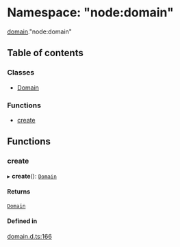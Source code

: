 # Namespace: "node:domain"

[domain](domain.md)."node:domain"

## Table of contents

### Classes

- [Domain](../classes/domain._node_domain_.Domain.md)

### Functions

- [create](domain._node_domain_.md#create)

## Functions

### create

▸ **create**(): [`Domain`](../classes/domain._domain_.Domain.md)

#### Returns

[`Domain`](../classes/domain._domain_.Domain.md)

#### Defined in

[domain.d.ts:166](https://github.com/goodcodedev/bun-types/blob/8bd1b3a/domain.d.ts#L166)
